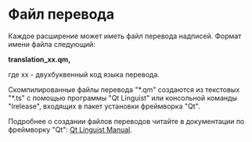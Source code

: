 # Файл перевода

Каждое расширение может иметь файл перевода надписей. Формат имени файла следующий:

<p class="center"><strong>translation_xx.qm,</strong></p>
где xx - двухбуквенный код языка перевода.

Скомпилированные файлы перевода "\*.qm" создаются из текстовых "\*.ts" с помощью программы "Qt Linguist" или консольной команды "lrelease", входящих в пакет установки фреймворка "Qt".

Подробнее о создании файлов переводов читайте в документации по фреймворку "Qt": [Qt Linguist Manual](https://doc.qt.io/qt-5/qtlinguist-index.html).